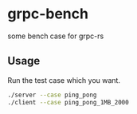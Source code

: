 # grpc-bench
some bench case for grpc-rs

## Usage

Run the test case which you want.

```bash
./server --case ping_pong
./client --case ping_pong_1MB_2000
```